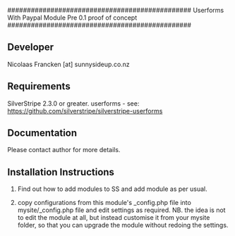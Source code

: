 ###############################################
Userforms With Paypal Module
Pre 0.1 proof of concept
###############################################

Developer
-----------------------------------------------
Nicolaas Francken [at] sunnysideup.co.nz

Requirements
-----------------------------------------------
SilverStripe 2.3.0 or greater.
userforms - see: https://github.com/silverstripe/silverstripe-userforms

Documentation
-----------------------------------------------
Please contact author for more details.

Installation Instructions
-----------------------------------------------
1. Find out how to add modules to SS and add module as per usual.

2. copy configurations from this module's _config.php file
into mysite/_config.php file and edit settings as required.
NB. the idea is not to edit the module at all, but instead customise
it from your mysite folder, so that you can upgrade the module without redoing the settings.

